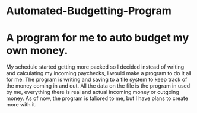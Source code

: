 # Automated-Budgetting-Program
# A program for me to auto budget my own money.
My schedule started getting more packed so I decided instead of writing and calculating my incoming paychecks, I would make a program to do it all for me.
The program is writing and saving to a file system to keep track of the money coming in and out.
All the data on the file is the program in used by me, everything there is real and actual incoming money or outgoing money.
As of now, the program is taliored to me, but I have plans to create more with it.
